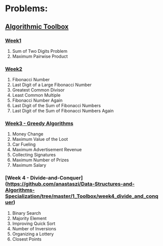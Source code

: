 # Problems:

## [Algorithmic Toolbox](https://www.coursera.org/learn/algorithmic-toolbox)

### [Week1](https://github.com/anastaszi/Data-Structures-and-Algorithms-Specialization/tree/master/1_Toolbox/week1)

1. Sum of Two Digits Problem
2. Maximum Pairwise Product

### [Week2](https://github.com/anastaszi/Data-Structures-and-Algorithms-Specialization/tree/master/1_Toolbox/week2)

1. Fibonacci Number
2. Last Digit of a Large Fibonacci Number
3. Greatest Common Divisor
4. Least Common Multiple
5. Fibonacci Number Again
6. Last Digit of the Sum of Fibonacci Numbers
7. Last Digit of the Sum of Fibonacci Numbers Again

### [Week3 - Greedy Algorithms](https://github.com/anastaszi/Data-Structures-and-Algorithms-Specialization/tree/master/1_Toolbox/week3_greedy_algorithms)

1. Money Change
2. Maximum Value of the Loot
3. Car Fueling
4. Maximum Advertisement Revenue
5. Collecting Signatures
6. Maximum Number of Prizes
7. Maximum Salary

### [Week 4 - Divide-and-Conquer] (https://github.com/anastaszi/Data-Structures-and-Algorithms-Specialization/tree/master/1_Toolbox/week4_divide_and_conquer)
1. Binary Search
2. Majority Element
3. Improving Quick Sort
4. Number of Inversions
5. Organizing a Lottery
6. Closest Points

